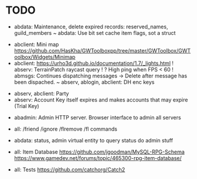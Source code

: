 # TODO

+ abdata: Maintenance, delete expired records: reserved_names, guild_members
~ abdata: Use bit set cache item flags, sot a struct
* abclient: Mini map https://github.com/HasKha/GWToolboxpp/tree/master/GWToolbox/GWToolbox/Widgets/Minimap
* abclient: https://urho3d.github.io/documentation/1.7/_lights.html
! abserv: TerrainPatch raycast query
! ? High ping when FPS < 60
! abmsgs: Continues dispatching messages -> Delete after message has been dispached.
~ abserv, ablogin, abclient: DH enc keys
+ abserv, abclient: Party
+ abserv: Account Key itself expires and makes accounts that may expire (Trial Key)

* abadmin: Admin HTTP server. Browser interface to admin all servers


* all: /friend /ignore /flremove /fl commands
* abdata: status, admin virtual entity to query status do admin stuff
* all: Item Database
  https://github.com/jgoodman/MySQL-RPG-Schema   
  https://www.gamedev.net/forums/topic/465300-rpg-item-database/

* all: Tests https://github.com/catchorg/Catch2

